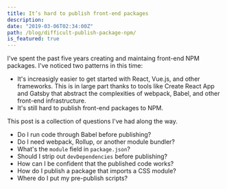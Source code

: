 ```yaml
---
title: It’s hard to publish front-end packages
description:
date: "2019-03-06T02:34:00Z"
path: /blog/difficult-publish-package-npm/
is_featured: true
---
```


I've spent the past five years creating and maintaing front-end NPM packages. I've noticed two patterns in this time:

- It's increasigly easier to get started with React, Vue.js, and other frameworks. This is in large part thanks to tools like Create React App and Gatsby that abstract the complexities of webpack, Babel, and other front-end infrastructure.
- It's still hard to publish front-end packages to NPM.

This post is a collection of questions I've had along the way.

- Do I run code through Babel before publishing?
- Do I need webpack, Rollup, or another module bundler?
- What's the `module` field in `package.json`?
- Should I strip out `devDependencies` before publishing?
- How can I be confident that the published code works?
- How do I publish a package that imports a CSS module?
- Where do I put my pre-publish scripts?
